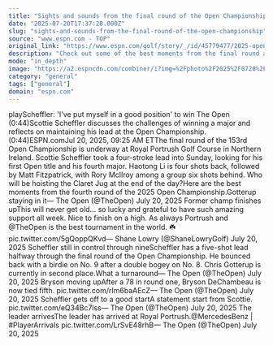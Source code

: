 ```yaml
---
title: "Sights and sounds from the final round of the Open Championship"
date: "2025-07-20T17:37:28.000Z"
slug: "sights-and-sounds-from-the-final-round-of-the-open-championship"
source: "www.espn.com - TOP"
original_link: "https://www.espn.com/golf/story/_/id/45779477/2025-open-championship-best-shots-moments-fourth-final-round-royal-portrush"
description: "Check out some of the best moments from the final round as Scottie Scheffler tries to win his first Claret Jug."
mode: "in_depth"
image: "https://a2.espncdn.com/combiner/i?img=%2Fphoto%2F2025%2F0720%2Fr1521320_1296x729_16%2D9.jpg"
category: "general"
tags: ["general"]
domain: "espn.com"
---
```

<p>playScheffler: 'I've put myself in a good position' to win The Open (0:44)Scottie Scheffler discusses the challenges of winning a major and reflects on maintaining his lead at the Open Championship. (0:44)ESPN.comJul 20, 2025, 09:25 AM ETThe final round of the 153rd Open Championship is underway at Royal Portrush Golf Course in Northern Ireland. Scottie Scheffler took a four-stroke lead into Sunday, looking for his first Open title and his fourth major. Haotong Li is four shots back, followed by Matt Fitzpatrick, with Rory McIlroy among a group six shots behind. Who will be hoisting the Claret Jug at the end of the day?Here are the best moments from the fourth round of the 2025 Open Championship.Gotterup staying in it— The Open (@TheOpen) July 20, 2025 Former champ finishes upThis will never get old... so lucky and grateful to have such amazing support all week. Nice to finish on a high. As always Portrush and @TheOpen is the best tournament in the world. ☘️ pic.twitter.com/5gQoppQKvd— Shane Lowry (@ShaneLowryGolf) July 20, 2025 Scheffler still in control through nineScheffler has a five-shot lead halfway through the final round of the Open Championship. He bounced back with a birdie on No. 9 after a double bogey on No. 8. Chris Gotterup is currently in second place.What a turnaround— The Open (@TheOpen) July 20, 2025 Bryson moving upAfter a 78 in round one, Bryson DeChambeau is now tied fifth. pic.twitter.com/rIm6baAEcZ— The Open (@TheOpen) July 20, 2025 Scheffler gets off to a good startA statement start from Scottie. pic.twitter.com/eQ34Bc7lss— The Open (@TheOpen) July 20, 2025 The leader arrivesThe leader has arrived at Royal Portrush.@MercedesBenz | #PlayerArrivals pic.twitter.com/LrSvE48rhB— The Open (@TheOpen) July 20, 2025</p>